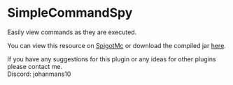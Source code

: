 # SimpleCommandSpy
Easily view commands as they are executed.

You can view this resource on [SpigotMc](https://www.spigotmc.org/resources/simplecommandspy.113410/) or download the compiled jar [here](https://johanmans10.xyz/plugins/SimpleCommandSpy-1.0.0.jar).

If you have any suggestions for this plugin or any ideas for other plugins please contact me.<br>
Discord: johanmans10

